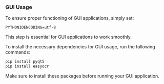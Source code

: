 ### GUI Usage

To ensure proper functioning of GUI applications, simply set:

```plaintext
PYTHONIOENCODING=utf-8
```

This step is essential for GUI applications to work smoothly.

To install the necessary dependencies for GUI usage, run the following commands:

```bash
pip install pyqt5
pip install easyocr
```

Make sure to install these packages before running your GUI application.

